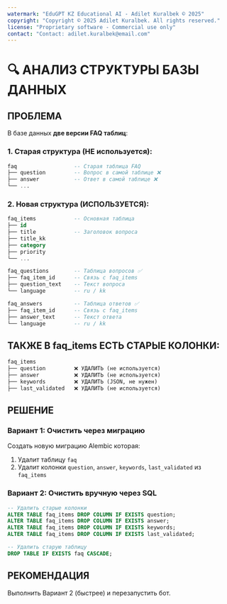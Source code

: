 ```yaml
---
watermark: "EduGPT KZ Educational AI - Adilet Kuralbek © 2025"
copyright: "Copyright © 2025 Adilet Kuralbek. All rights reserved."
license: "Proprietary software - Commercial use only"
contact: "Contact: adilet.kuralbek@email.com"
---
```


# 🔍 АНАЛИЗ СТРУКТУРЫ БАЗЫ ДАННЫХ

## ПРОБЛЕМА

В базе данных **две версии FAQ таблиц**:

### 1. Старая структура (НЕ используется):
```sql
faq                  -- Старая таблица FAQ
├── question         -- Вопрос в самой таблице ❌
├── answer           -- Ответ в самой таблице ❌
└── ...
```

### 2. Новая структура (ИСПОЛЬЗУЕТСЯ):
```sql
faq_items            -- Основная таблица
├── id
├── title            -- Заголовок вопроса
├── title_kk
├── category
├── priority
└── ...

faq_questions        -- Таблица вопросов ✅
├── faq_item_id      -- Связь с faq_items
├── question_text    -- Текст вопроса
└── language         -- ru / kk

faq_answers          -- Таблица ответов ✅
├── faq_item_id      -- Связь с faq_items
├── answer_text      -- Текст ответа
└── language         -- ru / kk
```

## ТАКЖЕ В faq_items ЕСТЬ СТАРЫЕ КОЛОНКИ:

```sql
faq_items
├── question         ❌ УДАЛИТЬ (не используется)
├── answer           ❌ УДАЛИТЬ (не используется)  
├── keywords         ❌ УДАЛИТЬ (JSON, не нужен)
├── last_validated   ❌ УДАЛИТЬ (не используется)
```

## РЕШЕНИЕ

### Вариант 1: Очистить через миграцию
Создать новую миграцию Alembic которая:
1. Удалит таблицу `faq`
2. Удалит колонки `question`, `answer`, `keywords`, `last_validated` из `faq_items`

### Вариант 2: Очистить вручную через SQL
```sql
-- Удалить старые колонки
ALTER TABLE faq_items DROP COLUMN IF EXISTS question;
ALTER TABLE faq_items DROP COLUMN IF EXISTS answer;
ALTER TABLE faq_items DROP COLUMN IF EXISTS keywords;
ALTER TABLE faq_items DROP COLUMN IF EXISTS last_validated;

-- Удалить старую таблицу
DROP TABLE IF EXISTS faq CASCADE;
```

## РЕКОМЕНДАЦИЯ

Выполнить Вариант 2 (быстрее) и перезапустить бот.

